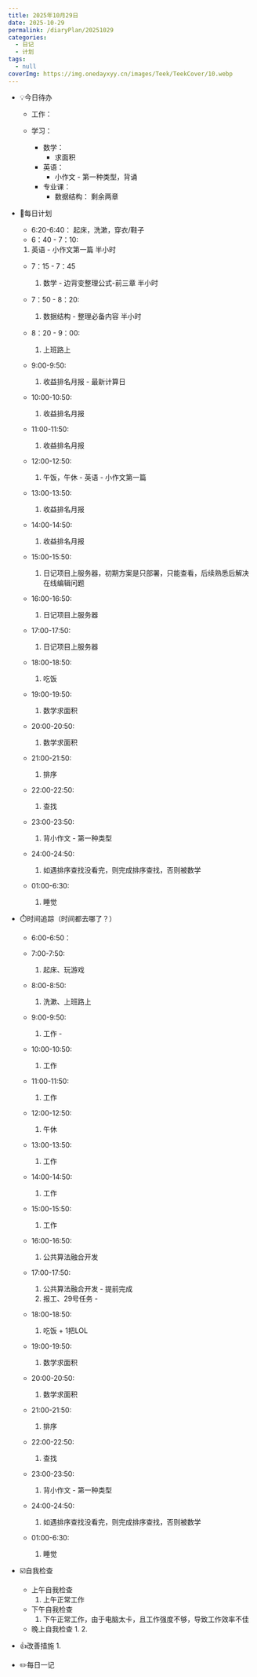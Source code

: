 ```yaml
---
title: 2025年10月29日
date: 2025-10-29
permalink: /diaryPlan/20251029
categories:
  - 日记
  - 计划
tags:
  - null
coverImg: https://img.onedayxyy.cn/images/Teek/TeekCover/10.webp
---
```


- 💡今日待办

  - 工作：

  - 学习：
  
    - 数学：
      - 求面积
    - 英语：
      - 小作文 - 第一种类型，背诵
    - 专业课：
      - 数据结构： 剩余两章

- 📝每日计划
  - 6:20-6:40：
    起床，洗漱，穿衣/鞋子
  -  6：40 - 7：10:
    1. 英语 - 小作文第一篇 半小时
  - 7：15 - 7：45
    1. 数学 - 边背变整理公式-前三章 半小时 

  - 7：50 - 8：20:
    1. 数据结构 - 整理必备内容 半小时 

  - 8：20 - 9：00:
    1. 上班路上

  - 9:00-9:50:
    1. 收益排名月报 - 最新计算日

  - 10:00-10:50:
    1. 收益排名月报

  - 11:00-11:50:
    1. 收益排名月报

  - 12:00-12:50:
    1. 午饭，午休 - 英语 - 小作文第一篇

  - 13:00-13:50:
    1. 收益排名月报

  - 14:00-14:50:
    1. 收益排名月报

  - 15:00-15:50:
    1. 日记项目上服务器，初期方案是只部署，只能查看，后续熟悉后解决在线编辑问题

  - 16:00-16:50:
    1. 日记项目上服务器

  - 17:00-17:50:
    1. 日记项目上服务器

  - 18:00-18:50:
    1. 吃饭

  - 19:00-19:50:
    1. 数学求面积

  - 20:00-20:50:
    1. 数学求面积

  - 21:00-21:50:
    1. 排序

  - 22:00-22:50:
    1. 查找

  - 23:00-23:50:
    1. 背小作文 - 第一种类型

  - 24:00-24:50:
    1. 如遇排序查找没看完，则完成排序查找，否则被数学

  - 01:00-6:30:
    1. 睡觉

- ⏱️时间追踪（时间都去哪了？）

  - 6:00-6:50：

  - 7:00-7:50:
    1. 起床、玩游戏
  - 8:00-8:50: 
    1. 洗漱、上班路上
  - 9:00-9:50:
    1. 工作 - 
  - 10:00-10:50:
    1. 工作
  - 11:00-11:50:
    1. 工作
  - 12:00-12:50:
    1. 午休
  - 13:00-13:50:
    1. 工作
  - 14:00-14:50:
    1. 工作
  - 15:00-15:50:
    1. 工作
  - 16:00-16:50:
    1. 公共算法融合开发
  - 17:00-17:50:
    1. 公共算法融合开发 - 提前完成
    2. 报工、29号任务 - 

  - 18:00-18:50:
    1. 吃饭 + 1把LOL

  - 19:00-19:50:
    1. 数学求面积

  - 20:00-20:50:
    1. 数学求面积

  - 21:00-21:50:
    1. 排序

  - 22:00-22:50:
    1. 查找

  - 23:00-23:50:
    1. 背小作文 - 第一种类型

  - 24:00-24:50:
    1. 如遇排序查找没看完，则完成排序查找，否则被数学

  - 01:00-6:30:
    1. 睡觉


- ☑️自我检查

  - 上午自我检查
    1. 上午正常工作
  - 下午自我检查
    1. 下午正常工作，由于电脑太卡，且工作强度不够，导致工作效率不佳
  - 晚上自我检查
    1. 
    2. 

- 👍改善措施
    1. 
- ✏️每日一记
